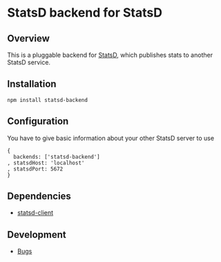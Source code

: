 # StatsD backend for StatsD

## Overview
This is a pluggable backend for [StatsD](https://github.com/etsy/statsd), which
publishes stats to another StatsD service.

## Installation

    npm install statsd-backend

## Configuration
You have to give basic information about your other StatsD server to use
```
{ 
  backends: ['statsd-backend']
, statsdHost: 'localhost'
, statsdPort: 5672
}
```

## Dependencies
- [statsd-client](https://github.com/msiebuhr/node-statsd-client)

## Development
- [Bugs](https://github.com/dynmeth/statsd-backend/issues)
